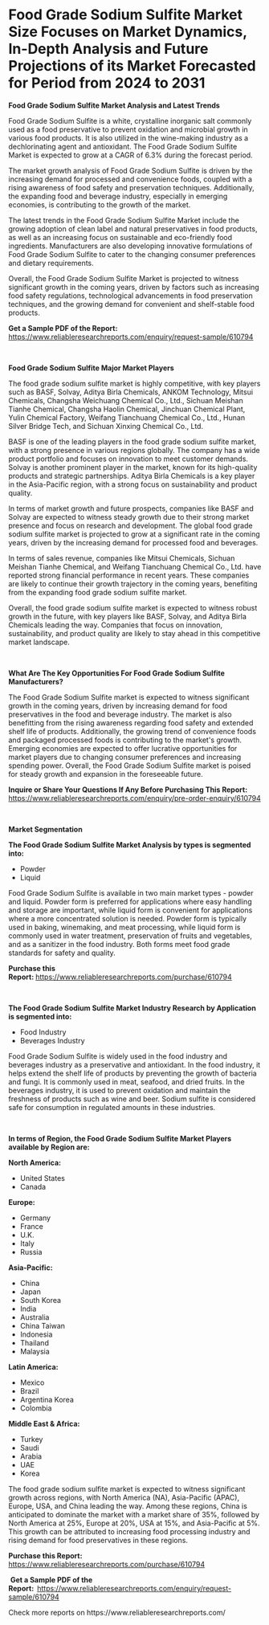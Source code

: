 <p><h1>Food Grade Sodium Sulfite Market Size Focuses on Market Dynamics, In-Depth Analysis and Future Projections of its Market Forecasted for Period from 2024 to 2031</h1></p><p><strong>Food Grade Sodium Sulfite Market Analysis and Latest Trends</strong></p>
<p><p>Food Grade Sodium Sulfite is a white, crystalline inorganic salt commonly used as a food preservative to prevent oxidation and microbial growth in various food products. It is also utilized in the wine-making industry as a dechlorinating agent and antioxidant. The Food Grade Sodium Sulfite Market is expected to grow at a CAGR of 6.3% during the forecast period. </p><p>The market growth analysis of Food Grade Sodium Sulfite is driven by the increasing demand for processed and convenience foods, coupled with a rising awareness of food safety and preservation techniques. Additionally, the expanding food and beverage industry, especially in emerging economies, is contributing to the growth of the market. </p><p>The latest trends in the Food Grade Sodium Sulfite Market include the growing adoption of clean label and natural preservatives in food products, as well as an increasing focus on sustainable and eco-friendly food ingredients. Manufacturers are also developing innovative formulations of Food Grade Sodium Sulfite to cater to the changing consumer preferences and dietary requirements.</p><p>Overall, the Food Grade Sodium Sulfite Market is projected to witness significant growth in the coming years, driven by factors such as increasing food safety regulations, technological advancements in food preservation techniques, and the growing demand for convenient and shelf-stable food products.</p></p>
<p><strong>Get a Sample PDF of the Report:&nbsp;</strong> <a href="https://www.reliableresearchreports.com/enquiry/request-sample/610794">https://www.reliableresearchreports.com/enquiry/request-sample/610794</a></p>
<p>&nbsp;</p>
<p><strong>Food Grade Sodium Sulfite Major Market Players</strong></p>
<p><p>The food grade sodium sulfite market is highly competitive, with key players such as BASF, Solvay, Aditya Birla Chemicals, ANKOM Technology, Mitsui Chemicals, Changsha Weichuang Chemical Co., Ltd., Sichuan Meishan Tianhe Chemical, Changsha Haolin Chemical, Jinchuan Chemical Plant, Yulin Chemical Factory, Weifang Tianchuang Chemical Co., Ltd., Hunan Silver Bridge Tech, and Sichuan Xinxing Chemical Co., Ltd. </p><p>BASF is one of the leading players in the food grade sodium sulfite market, with a strong presence in various regions globally. The company has a wide product portfolio and focuses on innovation to meet customer demands. Solvay is another prominent player in the market, known for its high-quality products and strategic partnerships. Aditya Birla Chemicals is a key player in the Asia-Pacific region, with a strong focus on sustainability and product quality.</p><p>In terms of market growth and future prospects, companies like BASF and Solvay are expected to witness steady growth due to their strong market presence and focus on research and development. The global food grade sodium sulfite market is projected to grow at a significant rate in the coming years, driven by the increasing demand for processed food and beverages. </p><p>In terms of sales revenue, companies like Mitsui Chemicals, Sichuan Meishan Tianhe Chemical, and Weifang Tianchuang Chemical Co., Ltd. have reported strong financial performance in recent years. These companies are likely to continue their growth trajectory in the coming years, benefiting from the expanding food grade sodium sulfite market. </p><p>Overall, the food grade sodium sulfite market is expected to witness robust growth in the future, with key players like BASF, Solvay, and Aditya Birla Chemicals leading the way. Companies that focus on innovation, sustainability, and product quality are likely to stay ahead in this competitive market landscape.</p></p>
<p>&nbsp;</p>
<p><strong>What Are The Key Opportunities For Food Grade Sodium Sulfite Manufacturers?</strong></p>
<p><p>The Food Grade Sodium Sulfite market is expected to witness significant growth in the coming years, driven by increasing demand for food preservatives in the food and beverage industry. The market is also benefitting from the rising awareness regarding food safety and extended shelf life of products. Additionally, the growing trend of convenience foods and packaged processed foods is contributing to the market's growth. Emerging economies are expected to offer lucrative opportunities for market players due to changing consumer preferences and increasing spending power. Overall, the Food Grade Sodium Sulfite market is poised for steady growth and expansion in the foreseeable future.</p></p>
<p><strong>Inquire or Share Your Questions If Any Before Purchasing This Report:</strong> <a href="https://www.reliableresearchreports.com/enquiry/pre-order-enquiry/610794">https://www.reliableresearchreports.com/enquiry/pre-order-enquiry/610794</a></p>
<p>&nbsp;</p>
<p><strong>Market Segmentation</strong></p>
<p><strong>The Food Grade Sodium Sulfite Market Analysis by types is segmented into:</strong></p>
<p><ul><li>Powder</li><li>Liquid</li></ul></p>
<p><p>Food Grade Sodium Sulfite is available in two main market types - powder and liquid. Powder form is preferred for applications where easy handling and storage are important, while liquid form is convenient for applications where a more concentrated solution is needed. Powder form is typically used in baking, winemaking, and meat processing, while liquid form is commonly used in water treatment, preservation of fruits and vegetables, and as a sanitizer in the food industry. Both forms meet food grade standards for safety and quality.</p></p>
<p><strong>Purchase this Report:&nbsp;</strong><a href="https://www.reliableresearchreports.com/purchase/610794">https://www.reliableresearchreports.com/purchase/610794</a></p>
<p>&nbsp;</p>
<p><strong>The Food Grade Sodium Sulfite Market Industry Research by Application is segmented into:</strong></p>
<p><ul><li>Food Industry</li><li>Beverages Industry</li></ul></p>
<p><p>Food Grade Sodium Sulfite is widely used in the food industry and beverages industry as a preservative and antioxidant. In the food industry, it helps extend the shelf life of products by preventing the growth of bacteria and fungi. It is commonly used in meat, seafood, and dried fruits. In the beverages industry, it is used to prevent oxidation and maintain the freshness of products such as wine and beer. Sodium sulfite is considered safe for consumption in regulated amounts in these industries.</p></p>
<p>&nbsp;</p>
<p><strong>In terms of Region, the Food Grade Sodium Sulfite Market Players available by Region are:</strong></p>
<p>
    <p> <strong> North America: </strong>
        <ul>
            <li>United States</li>
            <li>Canada</li>
        </ul>
        </p> 
    <p> <strong> Europe: </strong>
        <ul>
            <li>Germany</li>
            <li>France</li>
            <li>U.K.</li>
            <li>Italy</li>
            <li>Russia</li>
        </ul>
        </p> 
    <p> <strong> Asia-Pacific: </strong>
        <ul>
            <li>China</li>
            <li>Japan</li>
            <li>South Korea</li>
            <li>India</li>
            <li>Australia</li>
            <li>China Taiwan</li>
            <li>Indonesia</li>
            <li>Thailand</li>
            <li>Malaysia</li>
        </ul>
        </p> 
    <p> <strong> Latin America: </strong>
        <ul>
            <li>Mexico</li>
            <li>Brazil</li>
            <li>Argentina Korea</li>
            <li>Colombia</li>
        </ul>
        </p> 
    <p> <strong> Middle East & Africa: </strong>
        <ul>
            <li>Turkey</li>
            <li>Saudi</li>
            <li>Arabia</li>
            <li>UAE</li>
            <li>Korea</li>
        </ul>
    </p>
    </p>
<p><p>The food grade sodium sulfite market is expected to witness significant growth across regions, with North America (NA), Asia-Pacific (APAC), Europe, USA, and China leading the way. Among these regions, China is anticipated to dominate the market with a market share of 35%, followed by North America at 25%, Europe at 20%, USA at 15%, and Asia-Pacific at 5%. This growth can be attributed to increasing food processing industry and rising demand for food preservatives in these regions.</p></p>
<p><strong>Purchase this Report: </strong><a href="https://www.reliableresearchreports.com/purchase/610794">https://www.reliableresearchreports.com/purchase/610794</a></p>
<p>&nbsp;<strong>Get a Sample PDF of the Report:&nbsp;&nbsp;</strong><a href="https://www.reliableresearchreports.com/enquiry/request-sample/610794">https://www.reliableresearchreports.com/enquiry/request-sample/610794</a></p>
<p><strong></strong></p>
<p>Check more reports on https://www.reliableresearchreports.com/</p>